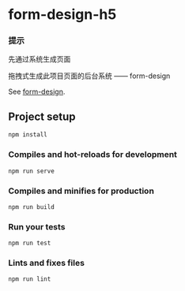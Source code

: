 # form-design-h5

### 提示
先通过系统生成页面

拖拽式生成此项目页面的后台系统 —— form-design

See [form-design](https://github.com/vincentzyc/form-design).

## Project setup
```
npm install
```

### Compiles and hot-reloads for development
```
npm run serve
```

### Compiles and minifies for production
```
npm run build
```

### Run your tests
```
npm run test
```

### Lints and fixes files
```
npm run lint
```

